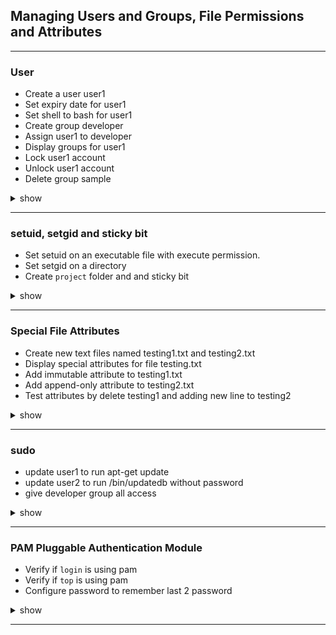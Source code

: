 ## Managing Users and Groups, File Permissions and Attributes
---

### User
- Create a user user1
- Set expiry date for user1
- Set shell to bash for user1
- Create group developer
- Assign user1 to developer
- Display groups for user1
- Lock user1 account
- Unlock user1 account
- Delete group sample
<details><summary>show</summary>
<p>

```bash
sudo useradd user1
sudo usermod --expiredate 2020-12-31 user1
sudo usermod --shell /bin/bash user1
sudo groupadd developer
sudo usermod -aG developer user1
groups user1
id user1
sudo usermod --locl user1
sudo usermod --unlock user1
sudo groupdel sample
```

</p>
</details>

---

### setuid, setgid and sticky bit
- Set setuid on an executable file with execute permission.
- Set setgid on a directory
- Create `project` folder and and sticky bit
<details><summary>show</summary>
<p>

```bash
sudo setuid u+s executable
sudo setgid g+s common_folder
sudo mkdir /project
sudo chmod o+t /project
```

</p>
</details>

---

### Special File Attributes
- Create new text files named testing1.txt and testing2.txt
- Display special attributes for file testing.txt
- Add immutable attribute to testing1.txt
- Add append-only attribute to testing2.txt
- Test attributes by delete testing1 and adding new line to testing2
<details><summary>show</summary>
<p>

```bash
touch testing1.txt testing2.txt
sudo lsattr testing1.txt
sudo lsattr testing2.txt
sudo chattr +i testing1.txt
sudo chattr +a testing2.txt
```

</p>
</details>

---

### sudo
- update user1 to run apt-get update
- update user2 to run /bin/updatedb without password
- give developer group all access
<details><summary>show</summary>
<p>

```bash
visudo
# add the following lines
user1 ALL=/usr/bin/apt-get update
user2 ALL=NOPASSWD:/bin/upatedb
%developer ALL=(ALL) ALL
```

</p>
</details>

---

### PAM Pluggable Authentication Module
- Verify if `login` is using pam
- Verify if `top` is using pam
- Configure password to remember last 2 password
<details><summary>show</summary>
<p>

```bash
sudo ldd $(which login) | grep libpam
sudo ldd $(which top) | grep libpam
sudo vi /etc/pam.d/common-password
# add setting to line with password
remember=2
```

</p>
</details>

---

